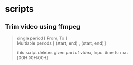 # scripts

## Trim video using ffmpeg

>single period [ From, To ]  
>Multiable periods [ (start, end) , (start, end) ]
>
>this script deletes given part of video, input time format [00H:00H:00H]
